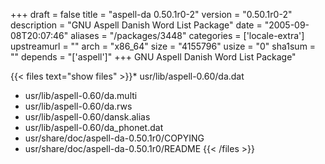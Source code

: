 +++
draft = false
title = "aspell-da 0.50.1r0-2"
version = "0.50.1r0-2"
description = "GNU Aspell Danish Word List Package"
date = "2005-09-08T20:07:46"
aliases = "/packages/3448"
categories = ['locale-extra']
upstreamurl = ""
arch = "x86_64"
size = "4155796"
usize = "0"
sha1sum = ""
depends = "['aspell']"
+++
GNU Aspell Danish Word List Package"

{{< files text="show files" >}}* usr/lib/aspell-0.60/da.dat
* usr/lib/aspell-0.60/da.multi
* usr/lib/aspell-0.60/da.rws
* usr/lib/aspell-0.60/dansk.alias
* usr/lib/aspell-0.60/da_phonet.dat
* usr/share/doc/aspell-da-0.50.1r0/COPYING
* usr/share/doc/aspell-da-0.50.1r0/README
{{< /files >}}